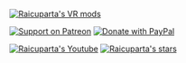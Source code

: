 [![Raicuparta's VR mods](https://img.shields.io/badge/Raicuparta's_VR_Mods-raicuparta.com-blue?style=flat-square&color=563397&logo=data%3Aimage%2Fpng%3Bbase64%2CiVBORw0KGgoAAAANSUhEUgAAABQAAAASCAMAAABsDg4iAAAAAXNSR0IB2cksfwAAAAlwSFlzAAALEwAACxMBAJqcGAAAApdQTFRFAAAA9sIq9sIq9sIq9sIq9sIq9sIq9sIq9sIq9sIq9sIq9sIq9sIq9sIq9sIq9sIq98Mp9sIq9sIq9sIq56xC4aJM3p1R1I5g%2Bscl9sIq9sIq2ZZYr1Wd9L8t8Lkz98Mpt2GQ0otj9sIq9sIq9sIq7bQ5pkirxXh4rVOe77c2p0qo5KZI9sIq9sIq9sIq9cErv26CoD60p0mprlOerlSe8bsx98Iq9sIq9sIq9sIq9sIq9sIq9sIq77wpzaEj9cIq874v6a8%2B7rY2zYNr6KxB9cEpim0XupMg9sIq9sIq9sIqyZ8jEg8EpYIc8b0t8r4w8b0y7ro46bU%2FoHwqDAkGZVAW9sIq9sIq9sIq9L8r7bcs4qsv2J4z16NXz5tlfFpPHRUOUj4lvYtw0pqC0pqIi2ZbGhMRlGxk3qKW%2BMUqs3M%2FqWc%2Bp2U9xohx2Z6T3KCV36OXv4uBUjw4HhYUonZuxI%2BEKx8deFhRZ0tG66yf97Sn4KCPtnVSsW9K6aiZ76%2Bi8bCj9LKlak5IV0A7vYmAzYCN7Xym4IqatIF7Vj876qqe6aqe9rSnxYNkz4xy9rSn9bOm46aa%2BLSnuoh%2Brmh48XOq7lyr7VWr7lqr7maq5n2hYkdDKB0b97Sn9bKk9rOm97Sn3KGVJxwapnlwTjY111aa7lWsx0iPKhkduYh%2F97Sn97Sn9bKma05IBwUFEw0NditV3U%2Bg41Gk7lWr3E%2BflzZtQBcuQi8s%2F8u897Sn97Sn97Sn5aebc1NOY0dDIg4YiFNeXyNEaTtJW0I%2BfVtUcVNN97Sn97Sn152R9LGlwIyC4KOX%2BLWo%2FLms97Sn97Sn97Sn97Sn97Sn97Sn97Sn97Sn97Sn97Sn97Sn97Sn97Sn97Sn97SnUVD75gAAAN10Uk5TAAIdZJytk1UUDXnm%2Fv%2F9xyIgu%2Fv%2F%2F%2F%2B0AkTi%2F%2F%2F%2F%2F%2F%2F%2F%2FCox6v%2F%2F%2F%2F%2F%2F%2F%2F99ATz%2F%2F%2F%2F%2F%2F%2F%2F%2F7qWYqooz5P%2F%2F%2F%2F%2F%2F%2F%2F%2F%2F%2F%2F%2F3v2zF%2F%2F%2F%2F%2F%2F%2F%2F%2F%2F%2F%2F708bBt%2F8%2F%2F%2F%2F%2F%2F%2F%2F%2F%2F%2F%2F%2F%2F%2F%2F%2F%2FhdC5n%2F%2F%2F%2F%2F%2F%2F%2F%2F%2F%2F%2F%2F%2F%2F%2F%2F%2F%2BUTe%2F%2F%2F%2F%2F%2F%2F%2F%2F%2F%2F%2F%2F%2F%2F%2F%2F%2F%2F%2F1mH%2F%2F%2F%2F%2F%2F%2F%2F%2F%2F%2F%2F%2F%2F%2F%2F%2F%2F%2F%2Fimj%2F%2F%2F%2F%2F%2F%2F%2F%2F%2F%2F%2F%2F%2FlEi8%2F%2F%2F%2F%2F%2F%2F%2F%2F%2F%2F%2F%2F%2F%2F3gwBav3%2F%2F%2F%2F%2F%2F%2F%2F%2F%2F%2Flkbu7%2F%2F%2F%2F%2F8QMCPsv598hDD0BwlKCTOQ4NJ5LvAAAAs0lEQVQYGQXBPSoAAACA0e9NUn6SFGXCYiAxipWUmQNYHMBkNzmAxQGYLWZmkgwWm6IkkZKF91QVwE9VqhqEwkeVqjF%2BB%2FzUIC%2BVaspXjQCeKjXrtZoEuF%2B41%2BLbV9UMAKy6q5YAuF5j66pqHQDO7AIAnJR9AABH6RAA4CAdAwDspVOAz2oUO%2Bncd0MAsJkueW7axTZgtdTlsMc%2BR%2F7m4X18pVQ3uK1a5nmjUtUDeJswV9U%2FPAYlllR%2F3sAAAAAASUVORK5CYII%3D)](https://raicuparta.com)

[![Support on Patreon](https://img.shields.io/badge/dynamic/json?style=for-the-badge&color=D93841&label=Patreon&logoColor=fff&query=data.attributes.patron_count&url=https%3A%2F%2Fwww.patreon.com%2Fapi%2Fcampaigns%2F7004713&logo=patreon)](https://www.patreon.com/raivr)
[![Donate with PayPal](https://img.shields.io/badge/PayPal-$€¥-blue?style=for-the-badge&color=00457C&logo=data%3Aimage%2Fpng%3Bbase64%2CiVBORw0KGgoAAAANSUhEUgAAABwAAAAhCAMAAAD9NzvVAAAAAXNSR0IB2cksfwAAAAlwSFlzAAALEwAACxMBAJqcGAAAAZ5QTFRFAAAA%2F%2F%2F%2F%2F%2F%2F%2F%2F%2F%2F%2F%2F%2F%2F%2F%2F%2F%2F%2F%2F%2F%2F%2F%2F%2F%2F%2F%2F%2F%2F%2F%2F%2F%2F%2F%2F%2F%2F%2F%2F%2F%2F%2F%2F%2F%2F%2F%2F%2F%2F%2F%2F%2F%2F%2F%2F%2F%2F%2F%2F%2F%2F%2F%2F%2F%2F%2F%2F%2F%2F%2F%2F%2F%2F%2F%2F%2F%2F%2F%2F%2F%2F%2F%2F%2F%2F%2F%2F%2F%2F%2F%2F%2F%2F%2F%2F%2F%2F%2F%2F%2F%2F%2F%2F%2F%2F%2F%2F%2F%2F%2F%2F%2F%2F%2F%2F%2F%2F%2F%2F%2F%2F%2F%2F%2F%2F%2F%2F%2F%2F%2F%2F%2F%2F%2F%2F%2F%2F%2F%2F%2F%2F%2F%2F%2F%2F%2F%2F%2F%2F%2F%2F%2F%2F%2F%2F%2F%2F%2F%2F%2F%2F%2F%2F%2F%2F%2F%2F%2F%2F%2F%2F%2F%2F%2F%2F%2F%2F%2F%2F%2F%2F%2F%2F%2F%2F%2F%2F%2F%2F%2F%2F%2F%2F%2F%2F%2F%2F%2F%2F%2F%2F%2F%2F%2F%2F%2F%2F%2F%2F%2F%2F%2F%2F%2F%2F%2F%2F%2F%2F%2F%2F%2F%2F%2F%2F%2F%2F%2F%2F%2F%2F%2F%2F%2F%2F%2F%2F%2F%2F%2F%2F%2F%2F%2F%2F%2F%2F%2F%2F%2F%2F%2F%2F%2F%2F%2F%2F%2F%2F%2F%2F%2F%2F%2F%2F%2F%2F%2F%2F%2F%2F%2F%2F%2F%2F%2F%2F%2F%2F%2F%2F%2F%2F%2F%2F%2F%2F%2F%2F%2F%2F%2F%2F%2F%2F%2F%2F%2F%2F%2F%2F%2F%2F%2F%2F%2F%2F%2F%2F%2F%2F%2F%2F%2F%2F%2F%2F%2F%2F%2F%2F%2F%2F%2F%2F%2F%2F%2F%2F%2F%2F%2F%2F%2F%2F%2F%2F%2F%2F%2F%2F%2F%2F%2F%2F%2F%2F%2F%2F%2F%2F%2F%2F%2F%2F%2F%2F%2F%2F%2F%2F%2F%2F%2F%2F%2F%2F%2F%2F%2F%2F%2F%2F%2F%2F%2F%2F%2F%2F%2F%2F%2F%2F%2F%2F%2F%2F%2F%2F%2F%2F%2F%2F%2F%2F%2F%2F%2F%2F%2F%2F%2F%2F%2F%2F%2F%2F%2F%2F%2F%2F%2F%2F%2F%2F%2F%2F%2F%2F%2F%2F%2F%2F%2F%2F%2F%2F%2F%2F%2F%2F%2F%2F%2F%2F%2F%2F%2F%2F%2F%2F%2F%2F%2F%2F%2F%2F%2F%2F%2F%2F%2F%2F%2F%2F%2F%2F%2F%2F%2F%2F%2F%2F%2F%2F%2F%2F%2F%2F%2F%2F%2F%2F%2F%2F%2F%2F%2F%2F%2F%2F%2F%2F%2F%2F%2F%2F%2F%2F%2F%2F%2F%2F%2F%2F%2F%2F%2F%2F%2F%2F%2F%2F%2F%2F%2F%2F%2F%2F%2F%2F%2F%2F%2F%2F%2F%2F%2F%2F%2F%2F%2F%2F%2F%2F%2F%2F%2F%2F%2F%2F%2F%2F%2F%2F%2F%2F%2F%2F%2F%2F%2F%2F%2F%2F%2F2jFIFAAAAIp0Uk5TAE%2FH0tPU1dDJtH5FDL3%2F8ookBffjOR7%2BxkZbZIuMo6qczYIB8FM8jR%2F6F%2FV2pArggT8CuZQEv%2F0OzrEvXPjxIN%2F8vBHuMvlRCGZHtrK3q48TBjZhaocYKSgqMTtVhOu7Foj0PtHh87DKupYQJc%2F7qNgm5uozxa1LEnlASokdbuK1FTQs3nTtLWvW2bD6ewAAAYBJREFUeJxt0fk%2FAkEUAPBH7ZZrQgm5qo3kiKRcyVkUcuQIEcp93%2Fd99l%2FbZpaamvfLm33fz9t9bwdAjKxsmUwul3Mcz8kVypzcvHxIRgGiQ1VY9G%2FFapQempI%2F1GYYKi37e3N5JiKkk7CChZUSVrGwWsIaFuolNLDQKAgJE0wsrK0zJwauZ5mlwdjYJGItC5utLUgpYivDVDYbQiaANjsD2x1OhDoAOrsyrbvH1YuQG6CvP50GBodsw2LmADxumrz2kVEfbhB%2Fkr8U19SGsfEJe2BSNzU9o8cVUxBgljTMzS%2BEQotLy%2BEV5yqpRNYA1vFpI6qLKRTc5lbyyz5xzW183Antpo21ZwXYL8PHwMEhRUfHDWKj54R88rQl1c6C1sSdhM%2FxU8WFiizCGy6vzNc35DJvj3Dx7p60PEBqkJ3Q4xNOFj%2BFZEivw4yzxkPhMy7ywgtZXEshmWfsVYmzvpPCt%2FJEvEc%2FMH4KwAjXF8Ywy2CF3M03E39i8Xicj1ip4i%2BcY08HRSSK8AAAAABJRU5ErkJggg%3D%3D)](https://paypal.me/raicuparta/5usd)

[![Raicuparta's Youtube](https://img.shields.io/endpoint?color=AD1717&label=Youtube&logoColor=fff&style=for-the-badge&url=https%3A%2F%2Fyoutube-channel-badge-orpin.vercel.app%2Fapi%2Fsubscriber)](https://www.youtube.com/c/Raicuparta) [![Raicuparta's stars](https://img.shields.io/github/stars/Raicuparta?logo=github&style=for-the-badge&color=BF9209)](https://github.com/Raicuparta?tab=repositories&type=source&sort=stargazers)
